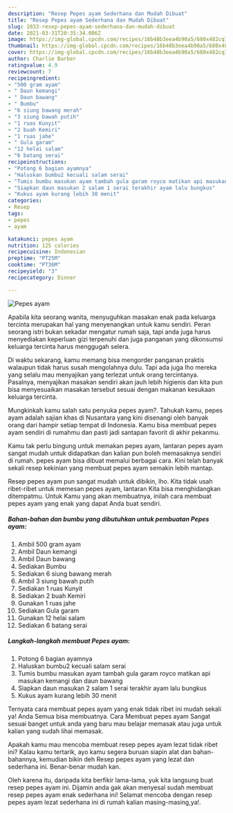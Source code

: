 ```yaml
---
description: "Resep Pepes ayam Sederhana dan Mudah Dibuat"
title: "Resep Pepes ayam Sederhana dan Mudah Dibuat"
slug: 1033-resep-pepes-ayam-sederhana-dan-mudah-dibuat
date: 2021-03-31T20:35:34.006Z
image: https://img-global.cpcdn.com/recipes/16b48b3eea4b90a5/680x482cq70/pepes-ayam-foto-resep-utama.jpg
thumbnail: https://img-global.cpcdn.com/recipes/16b48b3eea4b90a5/680x482cq70/pepes-ayam-foto-resep-utama.jpg
cover: https://img-global.cpcdn.com/recipes/16b48b3eea4b90a5/680x482cq70/pepes-ayam-foto-resep-utama.jpg
author: Charlie Barber
ratingvalue: 4.9
reviewcount: 7
recipeingredient:
- "500 gram ayam"
- " Daun kemangi"
- " Daun bawang"
- " Bumbu"
- "6 siung bawang merah"
- "3 siung bawah putih"
- "1 ruas Kunyit"
- "2 buah Kemiri"
- "1 ruas jahe"
- " Gula garam"
- "12 helai salam"
- "6 batang serai"
recipeinstructions:
- "Potong 6 bagian ayamnya"
- "Haluskan bumbu2 kecuali salam serai"
- "Tumis bumbu masukan ayam tambah gula garam royco matikan api masukan kemangi dan daun bawang"
- "Siapkan daun masukan 2 salam 1 serai terakhir ayam lalu bungkus"
- "Kukus ayam kurang lebih 30 menit"
categories:
- Resep
tags:
- pepes
- ayam

katakunci: pepes ayam 
nutrition: 125 calories
recipecuisine: Indonesian
preptime: "PT25M"
cooktime: "PT36M"
recipeyield: "3"
recipecategory: Dinner

---
```



![Pepes ayam](https://img-global.cpcdn.com/recipes/16b48b3eea4b90a5/680x482cq70/pepes-ayam-foto-resep-utama.jpg)

Apabila kita seorang wanita, menyuguhkan masakan enak pada keluarga tercinta merupakan hal yang menyenangkan untuk kamu sendiri. Peran seorang istri bukan sekadar mengatur rumah saja, tapi anda juga harus menyediakan keperluan gizi terpenuhi dan juga panganan yang dikonsumsi keluarga tercinta harus menggugah selera.

Di waktu  sekarang, kamu memang bisa mengorder panganan praktis walaupun tidak harus susah mengolahnya dulu. Tapi ada juga lho mereka yang selalu mau menyajikan yang terlezat untuk orang tercintanya. Pasalnya, menyajikan masakan sendiri akan jauh lebih higienis dan kita pun bisa menyesuaikan masakan tersebut sesuai dengan makanan kesukaan keluarga tercinta. 



Mungkinkah kamu salah satu penyuka pepes ayam?. Tahukah kamu, pepes ayam adalah sajian khas di Nusantara yang kini disenangi oleh banyak orang dari hampir setiap tempat di Indonesia. Kamu bisa membuat pepes ayam sendiri di rumahmu dan pasti jadi santapan favorit di akhir pekanmu.

Kamu tak perlu bingung untuk memakan pepes ayam, lantaran pepes ayam sangat mudah untuk didapatkan dan kalian pun boleh memasaknya sendiri di rumah. pepes ayam bisa dibuat memalui berbagai cara. Kini telah banyak sekali resep kekinian yang membuat pepes ayam semakin lebih mantap.

Resep pepes ayam pun sangat mudah untuk dibikin, lho. Kita tidak usah ribet-ribet untuk memesan pepes ayam, lantaran Kita bisa menghidangkan ditempatmu. Untuk Kamu yang akan membuatnya, inilah cara membuat pepes ayam yang enak yang dapat Anda buat sendiri.

<!--inarticleads1-->

##### Bahan-bahan dan bumbu yang dibutuhkan untuk pembuatan Pepes ayam:

1. Ambil 500 gram ayam
1. Ambil  Daun kemangi
1. Ambil  Daun bawang
1. Sediakan  Bumbu
1. Sediakan 6 siung bawang merah
1. Ambil 3 siung bawah putih
1. Sediakan 1 ruas Kunyit
1. Sediakan 2 buah Kemiri
1. Gunakan 1 ruas jahe
1. Sediakan  Gula garam
1. Gunakan 12 helai salam
1. Sediakan 6 batang serai




<!--inarticleads2-->

##### Langkah-langkah membuat Pepes ayam:

1. Potong 6 bagian ayamnya
1. Haluskan bumbu2 kecuali salam serai
1. Tumis bumbu masukan ayam tambah gula garam royco matikan api masukan kemangi dan daun bawang
1. Siapkan daun masukan 2 salam 1 serai terakhir ayam lalu bungkus
1. Kukus ayam kurang lebih 30 menit




Ternyata cara membuat pepes ayam yang enak tidak ribet ini mudah sekali ya! Anda Semua bisa membuatnya. Cara Membuat pepes ayam Sangat sesuai banget untuk anda yang baru mau belajar memasak atau juga untuk kalian yang sudah lihai memasak.

Apakah kamu mau mencoba membuat resep pepes ayam lezat tidak ribet ini? Kalau kamu tertarik, ayo kamu segera buruan siapin alat dan bahan-bahannya, kemudian bikin deh Resep pepes ayam yang lezat dan sederhana ini. Benar-benar mudah kan. 

Oleh karena itu, daripada kita berfikir lama-lama, yuk kita langsung buat resep pepes ayam ini. Dijamin anda gak akan menyesal sudah membuat resep pepes ayam enak sederhana ini! Selamat mencoba dengan resep pepes ayam lezat sederhana ini di rumah kalian masing-masing,ya!.

